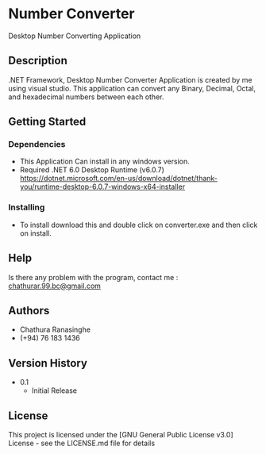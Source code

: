 # Number Converter

Desktop Number Converting Application

## Description

.NET Framework, Desktop Number Converter Application is created by me using visual studio. This application can convert any Binary, Decimal, Octal, and hexadecimal numbers between each other.

## Getting Started

### Dependencies

* This Application Can install in any windows version.
* Required .NET 6.0 Desktop Runtime (v6.0.7) https://dotnet.microsoft.com/en-us/download/dotnet/thank-you/runtime-desktop-6.0.7-windows-x64-installer

### Installing

* To install download this and double click on converter.exe and then click on install.

## Help

Is there any problem with the program, contact me : chathurar.99.bc@gmail.com

## Authors

* Chathura Ranasinghe
* (+94) 76 183 1436

## Version History

* 0.1
    * Initial Release

## License

This project is licensed under the [GNU General Public License v3.0] License - see the LICENSE.md file for details
